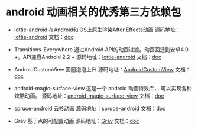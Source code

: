 # android 动画相关的优秀第三方依赖包

* lottie-android 在Android和iOS上原生渲染After Effects动画
源码地址：[lottie-android](https://github.com/airbnb/lottie-android) 文档：[doc](https://github.com/airbnb/lottie-android/blob/master/README.md)

* Transitions-Everywhere 通过Android API的动画过渡。动画回迁到安卓4.0 +。API兼容Android 2.2 +
源码地址：[lottie-android](https://github.com/andkulikov/Transitions-Everywhere) 文档：[doc](https://github.com/andkulikov/Transitions-Everywhere/blob/master/README.md)

* AndroidCustomView   圆圈泡泡上升
源码地址：[AndroidCustomView](https://github.com/lygttpod/AndroidCustomView) 文档：[doc](https://github.com/lygttpod/AndroidCustomView/blob/master/README.md)

* android-magic-surface-view  这是一个 android 动画特效库， 可以实现各种炫酷动画。
源码地址：[android-magic-surface-view](https://github.com/gplibs/android-magic-surface-view) 文档：[doc](https://github.com/gplibs/android-magic-surface-view/blob/master/README.md)

* spruce-android  云杉动画
源码地址：[spruce-android ](https://github.com/willowtreeapps/spruce-android) 文档：[doc](https://github.com/willowtreeapps/spruce-android/blob/master/README.md)

* Grav  基于点的可配置动画
源码地址：[Grav](https://github.com/glomadrian/Grav) 文档：[doc](https://github.com/glomadrian/Grav/blob/master/README.md)





